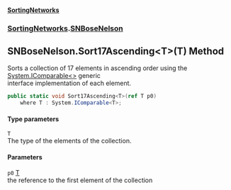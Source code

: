 #### [SortingNetworks](index.md 'index')
### [SortingNetworks](SortingNetworks.md 'SortingNetworks').[SNBoseNelson](SortingNetworks_SNBoseNelson.md 'SortingNetworks.SNBoseNelson')
## SNBoseNelson.Sort17Ascending&lt;T&gt;(T) Method
Sorts a collection of 17 elements in ascending order using the [System.IComparable&lt;&gt;](https://docs.microsoft.com/en-us/dotnet/api/System.IComparable-1 'System.IComparable`1') generic  
interface implementation of each element.  
```csharp
public static void Sort17Ascending<T>(ref T p0)
    where T : System.IComparable<T>;
```
#### Type parameters
<a name='SortingNetworks_SNBoseNelson_Sort17Ascending_T_(T)_T'></a>
`T`  
The type of the elements of the collection.
  
#### Parameters
<a name='SortingNetworks_SNBoseNelson_Sort17Ascending_T_(T)_p0'></a>
`p0` [T](SortingNetworks_SNBoseNelson_Sort17Ascending_T_(T).md#SortingNetworks_SNBoseNelson_Sort17Ascending_T_(T)_T 'SortingNetworks.SNBoseNelson.Sort17Ascending&lt;T&gt;(T).T')  
the reference to the first element of the collection
  

